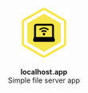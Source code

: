 <p align="center">
  <img src="./public/logo512.png" width=100 height=100 />
  <br /><br/>
  <b>localhost.app</b>
  <br />
  <span>Simple file server app</span>
</p>
